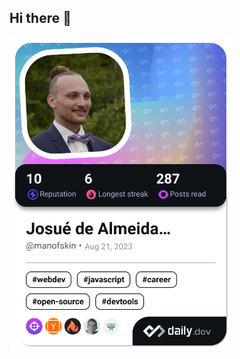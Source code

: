 ## Hi there 👋
<a href="https://app.daily.dev/manofskin"><img src="./devcard.png" width="356" alt="Josué de Almeida Rodrigues's Dev Card"/></a>
<!--
**ManOfSkin/ManOfSkin** is a ✨ _special_ ✨ repository because its `README.md` (this file) appears on your GitHub profile.

Here are some ideas to get you started:

- 🔭 I’m currently working on ...
- 🌱 I’m currently learning ...
- 👯 I’m looking to collaborate on ...
- 🤔 I’m looking for help with ...
- 💬 Ask me about ...
- 📫 How to reach me: ...
- 😄 Pronouns: ...
- ⚡ Fun fact: ...
-->
